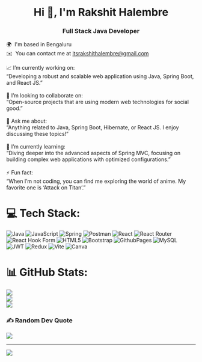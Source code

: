 <h1 align="center">Hi 👋, I'm Rakshit Halembre</h1>
<h3 align="center">Full Stack Java Developer</h3>


🌍  I'm based in Bengaluru <br/>
✉️  You can contact me at [itsrakshithalembre@gmail.com](mailto:itsrakshithalembre@gmail.com)

📈 I’m currently working on:<br>“Developing a robust and scalable web application using Java, Spring Boot, and React JS.”<br><br>🤝 I’m looking to collaborate on:<br>“Open-source projects that are using modern web technologies for social good.”<br><br>💬 Ask me about:<br>“Anything related to Java, Spring Boot, Hibernate, or React JS. I enjoy discussing these topics!”<br><br>🌱 I’m currently learning:<br>“Diving deeper into the advanced aspects of Spring MVC, focusing on building complex web applications with optimized configurations.”<br><br>⚡ Fun fact:<br>“When I’m not coding, you can find me exploring the world of anime. My favorite one is ‘Attack on Titan’.”<br>


# 💻 Tech Stack:
![Java](https://img.shields.io/badge/java-%23ED8B00.svg?style=for-the-badge&logo=openjdk&logoColor=white) ![JavaScript](https://img.shields.io/badge/javascript-%23323330.svg?style=for-the-badge&logo=javascript&logoColor=%23F7DF1E) ![Spring](https://img.shields.io/badge/spring-%236DB33F.svg?style=for-the-badge&logo=spring&logoColor=white) ![Postman](https://img.shields.io/badge/Postman-FF6C37?style=for-the-badge&logo=postman&logoColor=white) ![React](https://img.shields.io/badge/react-%2320232a.svg?style=for-the-badge&logo=react&logoColor=%2361DAFB) ![React Router](https://img.shields.io/badge/React_Router-CA4245?style=for-the-badge&logo=react-router&logoColor=white) ![React Hook Form](https://img.shields.io/badge/React%20Hook%20Form-%23EC5990.svg?style=for-the-badge&logo=reacthookform&logoColor=white) ![HTML5](https://img.shields.io/badge/html5-%23E34F26.svg?style=for-the-badge&logo=html5&logoColor=white) ![Bootstrap](https://img.shields.io/badge/bootstrap-%238511FA.svg?style=for-the-badge&logo=bootstrap&logoColor=white) ![GithubPages](https://img.shields.io/badge/github%20pages-121013?style=for-the-badge&logo=github&logoColor=white) ![MySQL](https://img.shields.io/badge/mysql-%2300000f.svg?style=for-the-badge&logo=mysql&logoColor=white) ![JWT](https://img.shields.io/badge/JWT-black?style=for-the-badge&logo=JSON%20web%20tokens) ![Redux](https://img.shields.io/badge/redux-%23593d88.svg?style=for-the-badge&logo=redux&logoColor=white) ![Vite](https://img.shields.io/badge/vite-%23646CFF.svg?style=for-the-badge&logo=vite&logoColor=white) ![Canva](https://img.shields.io/badge/Canva-%2300C4CC.svg?style=for-the-badge&logo=Canva&logoColor=white)
# 📊 GitHub Stats:
![](https://github-readme-stats.vercel.app/api?username=its-Rakshit&theme=dark&hide_border=false&include_all_commits=false&count_private=false)<br/>
![](https://github-readme-streak-stats.herokuapp.com/?user=its-Rakshit&theme=dark&hide_border=false)<br/>
![](https://github-readme-stats.vercel.app/api/top-langs/?username=its-Rakshit&theme=dark&hide_border=false&include_all_commits=false&count_private=false&layout=compact)

### ✍️ Random Dev Quote
![](https://quotes-github-readme.vercel.app/api?type=horizontal&theme=radical)

---
[![](https://visitcount.itsvg.in/api?id=its-Rakshit&icon=0&color=12)](https://visitcount.itsvg.in)


